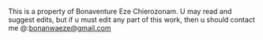 This is a property of Bonaventure Eze Chierozonam. U may read and suggest edits, but if u must edit any part of this work, then u should contact me @:bonanwaeze@gmail.com 
